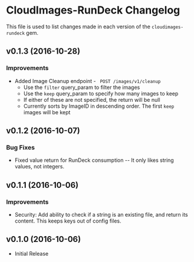 CloudImages-RunDeck Changelog
=========================
This file is used to list changes made in each version of the `cloudimages-rundeck` gem.

v0.1.3 (2016-10-28)
-------------------
### Improvements
- Added Image Cleanup endpoint - ` POST /images/v1/cleanup`
  - Use the `filter` query_param to filter the images
  - Use the `keep` query_param to specify how many images to keep
  - If either of these are not specified, the return will be null
  - Currently sorts by ImageID in descending order.  The first `keep` images will be kept

v0.1.2 (2016-10-07)
-------------------
### Bug Fixes
- Fixed value return for RunDeck consumption -- It only likes string values, not integers.

v0.1.1 (2016-10-06)
-------------------
### Improvements
- Security: Add ability to check if a string is an existing file, and return its content.  This keeps keys out of config files.

v0.1.0 (2016-10-06)
-------------------
- Initial Release